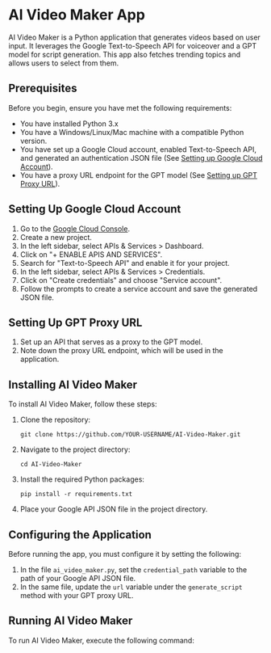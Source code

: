 # AI Video Maker App

AI Video Maker is a Python application that generates videos based on user input. It leverages the Google Text-to-Speech API for voiceover and a GPT model for script generation. This app also fetches trending topics and allows users to select from them.

## Prerequisites

Before you begin, ensure you have met the following requirements:

- You have installed Python 3.x
- You have a Windows/Linux/Mac machine with a compatible Python version.
- You have set up a Google Cloud account, enabled Text-to-Speech API, and generated an authentication JSON file (See [Setting up Google Cloud Account](#setting-up-google-cloud-account)).
- You have a proxy URL endpoint for the GPT model (See [Setting up GPT Proxy URL](#setting-up-gpt-proxy-url)).

## Setting Up Google Cloud Account

1. Go to the [Google Cloud Console](https://console.cloud.google.com/).
2. Create a new project.
3. In the left sidebar, select APIs & Services > Dashboard.
4. Click on "+ ENABLE APIS AND SERVICES".
5. Search for "Text-to-Speech API" and enable it for your project.
6. In the left sidebar, select APIs & Services > Credentials.
7. Click on "Create credentials" and choose "Service account".
8. Follow the prompts to create a service account and save the generated JSON file.

## Setting Up GPT Proxy URL

1. Set up an API that serves as a proxy to the GPT model.
2. Note down the proxy URL endpoint, which will be used in the application.

## Installing AI Video Maker

To install AI Video Maker, follow these steps:

1. Clone the repository:
    ```
    git clone https://github.com/YOUR-USERNAME/AI-Video-Maker.git
    ```
2. Navigate to the project directory:
    ```
    cd AI-Video-Maker
    ```
3. Install the required Python packages:
    ```
    pip install -r requirements.txt
    ```
4. Place your Google API JSON file in the project directory.

## Configuring the Application

Before running the app, you must configure it by setting the following:

1. In the file `ai_video_maker.py`, set the `credential_path` variable to the path of your Google API JSON file.
2. In the same file, update the `url` variable under the `generate_script` method with your GPT proxy URL.

## Running AI Video Maker

To run AI Video Maker, execute the following command:

